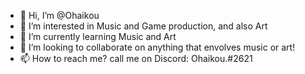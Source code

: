 - 👋 Hi, I’m @Ohaikou
- 👀 I’m interested in Music and Game production, and also Art 
- 🌱 I’m currently learning Music and Art
- 💞️ I’m looking to collaborate on anything that envolves music or art!
- 📫 How to reach me? call me on Discord: Ohaikou.#2621
